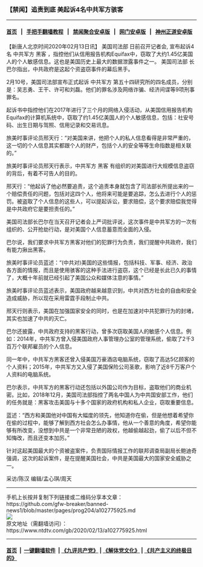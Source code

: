 ### 【禁闻】追责到底 美起诉4名中共军方骇客
------------------------

#### [首页](https://github.com/gfw-breaker/banned-news1/blob/master/README.md) &nbsp;&nbsp;|&nbsp;&nbsp; [手把手翻墙教程](https://github.com/gfw-breaker/guides/wiki) &nbsp;&nbsp;|&nbsp;&nbsp; [禁闻聚合安卓版](https://github.com/gfw-breaker/bn-android) &nbsp;&nbsp;|&nbsp;&nbsp; [网门安卓版](https://github.com/oGate2/oGate) &nbsp;&nbsp;|&nbsp;&nbsp; [神州正道安卓版](https://github.com/SzzdOgate/update) 



<div><div class="post_content" itemprop="articleBody">
 <p>
  【新唐人北京时间2020年02月13日讯】
  <ok href="https://www.ntdtv.com/gb/美国司法部.htm">
   美国司法部
  </ok>
  日前召开记者会, 宣布起诉4名
  <ok href="https://www.ntdtv.com/gb/中共军方.htm">
   中共军方
  </ok>
  <ok href="https://www.ntdtv.com/gb/黑客.htm">
   黑客
  </ok>
  ，指控他们从信用报告机构Equifax中，窃取了大约1.45亿美国人的个人敏感信息。这也是美国历史上最大的数据泄露事件之一。
  <ok href="https://www.ntdtv.com/gb/美国司法部.htm">
   美国司法部
  </ok>
  长巴尔指出，中共政府是这起个资盗窃事件的幕后黑手。
 </p>
 <p>
  2月10号，美国司法部宣布正式起诉
  <ok href="https://www.ntdtv.com/gb/中共军方.htm">
   中共军方
  </ok>
  第五十四研究所的四名成员，分别是：吴志勇、王干、许可和刘磊。他们的罪名涉及网络诈骗、经济间谍等9项刑事罪名。
 </p>
 <p>
  起诉书中指控他们在2017年进行了三个月的网络入侵活动，从美国信用报告机构Equifax的计算机系统中，窃取了约1.45亿美国人的个人敏感信息，包括：社安号码、出生日期与驾照、信用记录和交易讯息。
 </p>
 <p>
  旅美时事评论员邢天行：“对美国来讲，他把个人的私人信息看得是非常严重的，这一切的个人信息其实都跟个人的财产，包括个人的安全等等生命指数是相关联的。”
 </p>
 <p>
  旅美时事评论员邢天行表示，中共军方
  <ok href="https://www.ntdtv.com/gb/黑客.htm">
   黑客
  </ok>
  有组织的对美国进行大规模信息盗窃的背后，有着不可告人的目的。
 </p>
 <p>
  邢天行：“他起诉了他必然要追责，这个追责本身就包含了司法部长所提出来的一个赔偿责任的问题，包括对这四个人，他将来可能是要追踪，怎么去进行个人的惩罚。被盗取了个人信息的这些人，可以提起诉讼，要求赔偿，这个要求赔偿我觉得是中共政府它是要担责任的。”
 </p>
 <p>
  美国司法部长巴尔在当天召开记者会上严词批评说，这次事件是中共军方的一次有组织的、公开抢劫行动，是对美国个人信息蓄意而全面的入侵。
 </p>
 <p>
  巴尔说，我们要求中共军方黑客对他们的犯罪行为负责，我们提醒中共政府，我们有能力揪出黑客。
 </p>
 <p>
  旅美时事评论员蓝述：“(中共对)美国的这些情报，包括科技、军事、经济、政治各方面的情报，而且是使用骇客的这种手法进行盗窃，这个已经是长此已久的事情了，大概十年前就已经引起了美国公众和媒体注意的事情。”
 </p>
 <p>
  旅美时事评论员蓝述表示，美国政府越来越意识到，中共对西方社会的自由和安全造成威胁，所以现在采用雷霆手段制止中共。
 </p>
 <p>
  邢天行则表示，美国在加强国家安全的同时，也是在加速对中共犯罪行为的封堵，其实也加速了中共的灭亡。
 </p>
 <p>
  巴尔还披露，中共政府支持的黑客行动，曾多次窃取美国人的敏感个人信息。例如：2014年，中共军方曾入侵美国政府人事管理办公室的管理系统，偷取了2千3百万个联邦雇员的个人信息。
 </p>
 <p>
  同一年中，中共军方黑客还曾入侵美国万豪酒店电脑系统，窃取了高达5亿顾客的个人资料；2015年，中共军方又入侵了美国保险公司圣歌，影响了近8千万客户个人资料的电脑系统。
 </p>
 <p>
  巴尔表示，中共军方的黑客行动还包括以外国公司作为目标，盗取他们的商业机密。比如，2018年12月，美国司法部指控了两名中国人为中共国安部工作，他们的任务就是：黑客攻击美国与十多个国家的政府机构和私人企业，窃取重要信息。
 </p>
 <p>
  蓝述：“西方和美国他对中国有大幅度的领先，他知道你在偷，但是他想着希望你在偷的过程中，能够了解到西方社会怎么办事情，他从一个善意的角度，希望你能够有所改变，没想到中共是一个非常丑陋的政权，他越偷越起劲，偷了以后不但不知悔改，而且还变本加厉。”
 </p>
 <p>
  针对这起美国最大的个资被盗案件，负责国际情报工作的联邦调查局副局长鲍迪奇强调，这次的起诉案件，是在提醒美国社会，中共是美国最大的国家安全威胁之一。
 </p>
 <p>
  采访/陈汉 编辑/孟心琪/周天
 </p>
 <div class="single_ad">
 </div>
</div>
</div>
<hr/>
手机上长按并复制下列链接或二维码分享本文章：<br/>
https://github.com/gfw-breaker/banned-news1/blob/master/pages/prog204/a102775925.md <br/>
<a href='https://github.com/gfw-breaker/banned-news1/blob/master/pages/prog204/a102775925.md'><img src='https://github.com/gfw-breaker/banned-news1/blob/master/pages/prog204/a102775925.md.png'/></a> <br/>
原文地址（需翻墙访问）：https://www.ntdtv.com/gb/2020/02/13/a102775925.html


------------------------
#### [首页](https://github.com/gfw-breaker/banned-news1/blob/master/README.md) &nbsp;|&nbsp; [一键翻墙软件](https://github.com/gfw-breaker/nogfw/blob/master/README.md) &nbsp;| [《九评共产党》](https://github.com/gfw-breaker/9ping.md/blob/master/README.md#九评之一评共产党是什么) | [《解体党文化》](https://github.com/gfw-breaker/jtdwh.md/blob/master/README.md) | [《共产主义的终极目的》](https://github.com/gfw-breaker/gczydzjmd.md/blob/master/README.md)


<img src='http://gfw-breaker.win/banned-news/pages/prog204/a102775925.md' width='0px' height='0px'/>